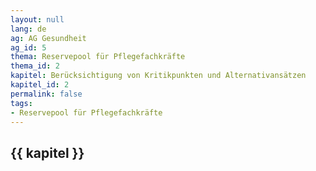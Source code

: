 ```yaml
---
layout: null
lang: de
ag: AG Gesundheit
ag_id: 5
thema: Reservepool für Pflegefachkräfte
thema_id: 2
kapitel: Berücksichtigung von Kritikpunkten und Alternativansätzen
kapitel_id: 2
permalink: false
tags:
- Reservepool für Pflegefachkräfte
---
```


## {{ kapitel }}
